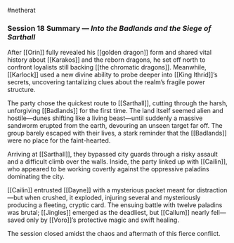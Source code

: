 #netherat
### Session 18 Summary — _Into the Badlands and the Siege of Sarthall_

After [[Orin]] fully revealed his [[golden dragon]] form and shared vital history about [[Karakos]] and the reborn dragons, he set off north to confront loyalists still backing [[the chromatic dragons]]. Meanwhile, [[Karlock]] used a new divine ability to probe deeper into [[King Ithrid]]’s secrets, uncovering tantalizing clues about the realm’s fragile power structure.

The party chose the quickest route to [[Sarthall]], cutting through the harsh, unforgiving [[Badlands]] for the first time. The land itself seemed alien and hostile—dunes shifting like a living beast—until suddenly a massive sandworm erupted from the earth, devouring an unseen target far off. The group barely escaped with their lives, a stark reminder that the [[Badlands]] were no place for the faint-hearted.

Arriving at [[Sarthall]], they bypassed city guards through a risky assault and a difficult climb over the walls. Inside, the party linked up with [[Cailin]], who appeared to be working covertly against the oppressive paladins dominating the city.

[[Cailin]] entrusted [[Dayne]] with a mysterious packet meant for distraction—but when crushed, it exploded, injuring several and mysteriously producing a fleeting, cryptic card. The ensuing battle with twelve paladins was brutal; [[Jingles]] emerged as the deadliest, but [[Callum]] nearly fell—saved only by [[Voro]]’s protective magic and swift healing.

The session closed amidst the chaos and aftermath of this fierce conflict.